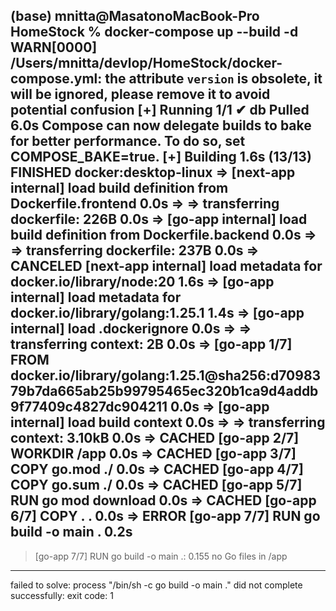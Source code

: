 (base) mnitta@MasatonoMacBook-Pro HomeStock % docker-compose up --build -d
WARN[0000] /Users/mnitta/devlop/HomeStock/docker-compose.yml: the attribute `version` is obsolete, it will be ignored, please remove it to avoid potential confusion 
[+] Running 1/1
 ✔ db Pulled                                                                                                                               6.0s 
Compose can now delegate builds to bake for better performance.
 To do so, set COMPOSE_BAKE=true.
[+] Building 1.6s (13/13) FINISHED                                                                                         docker:desktop-linux
 => [next-app internal] load build definition from Dockerfile.frontend                                                                     0.0s
 => => transferring dockerfile: 226B                                                                                                       0.0s
 => [go-app internal] load build definition from Dockerfile.backend                                                                        0.0s
 => => transferring dockerfile: 237B                                                                                                       0.0s
 => CANCELED [next-app internal] load metadata for docker.io/library/node:20                                                               1.6s
 => [go-app internal] load metadata for docker.io/library/golang:1.25.1                                                                    1.4s
 => [go-app internal] load .dockerignore                                                                                                   0.0s
 => => transferring context: 2B                                                                                                            0.0s
 => [go-app 1/7] FROM docker.io/library/golang:1.25.1@sha256:d7098379b7da665ab25b99795465ec320b1ca9d4addb9f77409c4827dc904211              0.0s
 => [go-app internal] load build context                                                                                                   0.0s
 => => transferring context: 3.10kB                                                                                                        0.0s
 => CACHED [go-app 2/7] WORKDIR /app                                                                                                       0.0s
 => CACHED [go-app 3/7] COPY go.mod ./                                                                                                     0.0s
 => CACHED [go-app 4/7] COPY go.sum ./                                                                                                     0.0s
 => CACHED [go-app 5/7] RUN go mod download                                                                                                0.0s
 => CACHED [go-app 6/7] COPY . .                                                                                                           0.0s
 => ERROR [go-app 7/7] RUN go build -o main .                                                                                              0.2s
------                                                                                                                                          
 > [go-app 7/7] RUN go build -o main .:
0.155 no Go files in /app
------
failed to solve: process "/bin/sh -c go build -o main ." did not complete successfully: exit code: 1